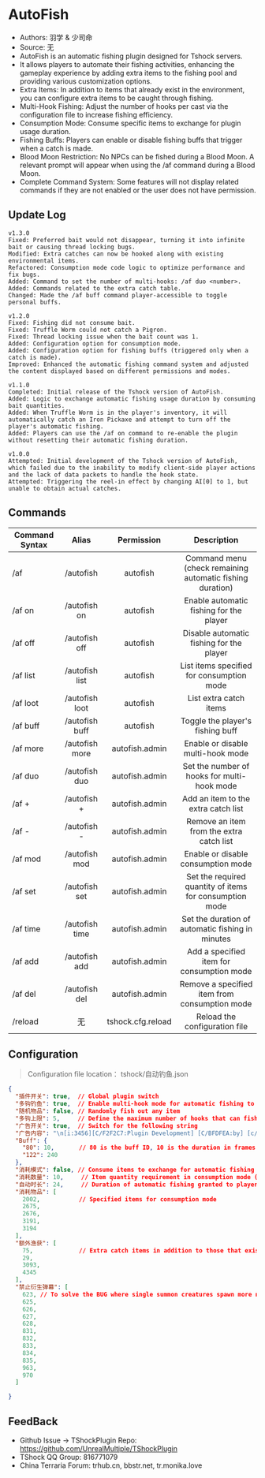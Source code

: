 # AutoFish

- Authors: 羽学 & 少司命
- Source: 无
- AutoFish is an automatic fishing plugin designed for Tshock servers. 
- It allows players to automate their fishing activities, enhancing the gameplay experience by adding extra items to the fishing pool and providing various customization options.
- Extra Items: In addition to items that already exist in the environment, you can configure extra items to be caught through fishing.
- Multi-Hook Fishing: Adjust the number of hooks per cast via the configuration file to increase fishing efficiency.
- Consumption Mode: Consume specific items to exchange for plugin usage duration.
- Fishing Buffs: Players can enable or disable fishing buffs that trigger when a catch is made.
- Blood Moon Restriction: No NPCs can be fished during a Blood Moon. A relevant prompt will appear when using the /af command during a Blood Moon.
- Complete Command System: Some features will not display related commands if they are not enabled or the user does not have permission.

## Update Log

```
v1.3.0
Fixed: Preferred bait would not disappear, turning it into infinite bait or causing thread locking bugs.
Modified: Extra catches can now be hooked along with existing environmental items.
Refactored: Consumption mode code logic to optimize performance and fix bugs.
Added: Command to set the number of multi-hooks: /af duo <number>.
Added: Commands related to the extra catch table.
Changed: Made the /af buff command player-accessible to toggle personal buffs.

v1.2.0
Fixed: Fishing did not consume bait.
Fixed: Truffle Worm could not catch a Pigron.
Fixed: Thread locking issue when the bait count was 1.
Added: Configuration option for consumption mode.
Added: Configuration option for fishing buffs (triggered only when a catch is made).
Improved: Enhanced the automatic fishing command system and adjusted the content displayed based on different permissions and modes.

v1.1.0
Completed: Initial release of the Tshock version of AutoFish.
Added: Logic to exchange automatic fishing usage duration by consuming bait quantities.
Added: When Truffle Worm is in the player's inventory, it will automatically catch an Iron Pickaxe and attempt to turn off the player's automatic fishing.
Added: Players can use the /af on command to re-enable the plugin without resetting their automatic fishing duration.

v1.0.0
Attempted: Initial development of the Tshock version of AutoFish, which failed due to the inability to modify client-side player actions and the lack of data packets to handle the hook state.
Attempted: Triggering the reel-in effect by changing AI[0] to 1, but unable to obtain actual catches.

```

## Commands

| Command Syntax	                             | Alias  |       Permission       |                   Description                   |
| -------------------------------- | :---: | :--------------: | :--------------------------------------: |
| /af  |  /autofish  |   autofish    |    Command menu (check remaining automatic fishing duration)    |
| /af on  |  /autofish on  |   autofish    |    Enable automatic fishing for the player    |
| /af off  |  /autofish off  |   autofish    |    Disable automatic fishing for the player    |
| /af list  |  /autofish list  |   autofish    |    List items specified for consumption mode    |
| /af loot  |  /autofish loot  |   autofish    |    List extra catch items   |
| /af buff  |  /autofish buff  |   autofish    |    Toggle the player's fishing buff    |
| /af more  |  /autofish more  |   autofish.admin    |    Enable or disable multi-hook mode   |
| /af duo <number>  | /autofish duo |   autofish.admin    |    Set the number of hooks for multi-hook mode   |
| /af + <item name>  | /autofish + <item name> |   autofish.admin    |    Add an item to the extra catch list   |
| /af - <item name>  |  /autofish - <item name>  |   autofish.admin    |    Remove an item from the extra catch list   |
| /af mod  |  /autofish mod |   autofish.admin    |    Enable or disable consumption mode   |
| /af set <number> |  /autofish set <number> |   autofish.admin    |    Set the required quantity of items for consumption mode    |
| /af time <number>  |  /autofish time <minute> |   autofish.admin    |    Set the duration of automatic fishing in minutes    |
| /af add <item name>  |  /autofish add <item name> |   autofish.admin    |    Add a specified item for consumption mode    |
| /af del <item name>  |  /autofish del <item name> |   autofish.admin    |    Remove a specified item from consumption mode    |
| /reload  | 无 |   tshock.cfg.reload    |    Reload the configuration file    |

## Configuration
> Configuration file location： tshock/自动钓鱼.json
```json
{
  "插件开关": true,  // Global plugin switch
  "多钩钓鱼": true,  // Enable multi-hook mode for automatic fishing to increase efficiency
  "随机物品": false, // Randomly fish out any item
  "多钩上限": 5,     // Define the maximum number of hooks that can fish simultaneously
  "广告开关": true,  // Switch for the following string
  "广告内容": "\n[i:3456][C/F2F2C7:Plugin Development] [C/BFDFEA:by] [c/00FFFF:Yu Xue] | [c/7CAEDD:Shao Siming][i:3459]", // Customizable string content
  "Buff": {
    "80": 10,       // 80 is the buff ID, 10 is the duration in frames (60 frames = 1 second)
    "122": 240
  },
  "消耗模式": false, // Consume items to exchange for automatic fishing usage duration
  "消耗数量": 10,     // Item quantity requirement in consumption mode (e.g., 6 of item A + 4 of item B = 10)
  "自动时长": 24,     // Duration of automatic fishing granted to players in consumption mode, in minutes
  "消耗物品": [
    2002,           // Specified items for consumption mode
    2675,
    2676,
    3191,
    3194
  ],
  "额外渔获": [
    75,             // Extra catch items in addition to those that exist in the environment
    29,
    3093,
    4345
  ],
  "禁止衍生弹幕": [
    623, // To solve the BUG where single summon creatures spawn more numbers under multi-hook mode
    625,
    626,
    627,
    628,
    831,
    832,
    833,
    834,
    835,
    963,
    970
  ]

}
```

## FeedBack
- Github Issue -> TShockPlugin Repo: https://github.com/UnrealMultiple/TShockPlugin
- TShock QQ Group: 816771079
- China Terraria Forum: trhub.cn, bbstr.net, tr.monika.love
